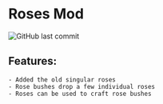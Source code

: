 # Roses Mod
![GitHub last commit](https://img.shields.io/github/last-commit/LimePotato/roses-mod)
## Features:
    - Added the old singular roses
    - Rose bushes drop a few individual roses
    - Roses can be used to craft rose bushes

